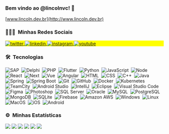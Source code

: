 ### Bem vindo ao @lincolnvc! 👋
[www.lincoln.dev.br](http://www.lincoln.dev.br) 

### 👨🏽‍🦲 &nbsp;Minhas Redes Sociais

<p align="left" style="background:yellow">
<a href="https://twitter.com/lincolnvc" target="_blank">
  <img align="center" src="https://img.shields.io/badge/-lincolnvc-05122A?style=flat&logo=twitter" alt="twitter"/>  
</a>
<a href="https://linkedin.com/in/lincolndecastro" target="_blank">
  <img align="center" src="https://img.shields.io/badge/-lincolndecastro-05122A?style=flat&logo=linkedin" alt="linkedin"/>
</a>
<a href="https://instagram.com/lincolnvc" target="_blank">
 <img align="center" src="https://img.shields.io/badge/-lincolnvc-05122A?style=flat&logo=instagram" alt="instagram"/>
</a>
<a href="https://youtube.com/lincolnvc" target="_blank">
 <img align="center" src="https://img.shields.io/badge/-lincolnvc-05122A?style=flat&logo=youtube" alt="youtube"/>
</a>
</p>

### 🛠 &nbsp;Tecnologias

![SAP](https://img.shields.io/badge/-SAP-05122A?style=flat&logo=sap)&nbsp;
![Delphi](https://img.shields.io/badge/-Delphi-05122A?style=flat&logo=delphi)&nbsp;
![PHP](https://img.shields.io/badge/-PHP-05122A?style=flat&logo=php)&nbsp;
![Flutter](https://img.shields.io/badge/-Flutter-05122A?style=flat&logo=flutter)&nbsp;
![Python](https://img.shields.io/badge/-Python-05122A?style=flat&logo=python)&nbsp;
![JavaScript](https://img.shields.io/badge/-JavaScript-05122A?style=flat&logo=javascript)&nbsp;
![Node](https://img.shields.io/badge/-Node.js-05122A?style=flat&logo=node.js)&nbsp;
![React](https://img.shields.io/badge/-React-05122A?style=flat&logo=react)&nbsp;
![Next](https://img.shields.io/badge/-Next-05122A?style=flat&logo=nextdotjs)&nbsp;
![Vue](https://img.shields.io/badge/-Vue.js-05122A?style=flat&logo=vuedotjs)&nbsp;
![Angular](https://img.shields.io/badge/-Angular-05122A?style=flat&logo=angular)&nbsp;
![HTML](https://img.shields.io/badge/-HTML-05122A?style=flat&logo=HTML5)&nbsp;
![CSS](https://img.shields.io/badge/-CSS-05122A?style=flat&logo=CSS3&logoColor=1572B6)&nbsp;
![C++](https://img.shields.io/badge/-C++-05122A?style=flat&logo=cplusplus)&nbsp;
![Java](https://img.shields.io/badge/-Java-05122A?style=flat&logo=openjdk)&nbsp;
![Spring](https://img.shields.io/badge/-Spring-05122A?style=flat&logo=spring)&nbsp;
![Spring Boot](https://img.shields.io/badge/-Spring%20Boot-05122A?style=flat&logo=springboot)&nbsp;
![Git](https://img.shields.io/badge/-Git-05122A?style=flat&logo=git)&nbsp;
![GitHub](https://img.shields.io/badge/-GitHub-05122A?style=flat&logo=github)&nbsp;
![Docker](https://img.shields.io/badge/-Docker-05122A?style=flat&logo=docker)&nbsp;
![Kubernetes](https://img.shields.io/badge/-Kubernetes-05122A?style=flat&logo=kubernetes)&nbsp;
![TeamCity](https://img.shields.io/badge/-Team%20City-05122A?style=flat&logo=teamcity)&nbsp;
![Android Studio](https://img.shields.io/badge/-Android%20Studio-05122A?style=flat&logo=androidstudio)&nbsp;
![IntelliJ](https://img.shields.io/badge/-IntelliJ-05122A?style=flat&logo=intellijidea)&nbsp;
![Eclipse](https://img.shields.io/badge/-Eclipse-05122A?style=flat&logo=eclipseide)&nbsp;
![Visual Studio Code](https://img.shields.io/badge/-Visual%20Studio%20Code-05122A?style=flat&logo=visual-studio-code&logoColor=007ACC)&nbsp;
![Figma](https://img.shields.io/badge/-Figma-05122A?style=flat&logo=figma)&nbsp;
![Photoshop](https://img.shields.io/badge/-Photoshop-05122A?style=flat&logo=adobephotoshop)&nbsp;
![SQL Server](https://img.shields.io/badge/-SQL%20Server-05122A?style=flat&logo=microsoftsqlserver)&nbsp;
![Oracle](https://img.shields.io/badge/-Oracle-05122A?style=flat&logo=oracle)&nbsp;
![MySQL](https://img.shields.io/badge/-MySQL-05122A?style=flat&logo=mysql)&nbsp;
![PostgreSQL](https://img.shields.io/badge/-PostgreSQL-05122A?style=flat&logo=postgresql)&nbsp;
![MongoDB](https://img.shields.io/badge/-MongoDB-05122A?style=flat&logo=mongodb)&nbsp;
![SQLite](https://img.shields.io/badge/-SQLite-05122A?style=flat&logo=sqlite)&nbsp;
![Firebase](https://img.shields.io/badge/-Firebase-05122A?style=flat&logo=firebase)&nbsp;
![Amazon AWS](https://img.shields.io/badge/-Amazon%20AWS-05122A?style=flat&logo=amazonaws)&nbsp;
![Windows](https://img.shields.io/badge/-Windows-05122A?style=flat&logo=windows)&nbsp;
![Linux](https://img.shields.io/badge/-Linux-05122A?style=flat&logo=linux)&nbsp;
![MacOS](https://img.shields.io/badge/-macOS-05122A?style=flat&logo=macos)&nbsp;
![iOS](https://img.shields.io/badge/-iOS-05122A?style=flat&logo=ios)&nbsp;
![Android](https://img.shields.io/badge/-Android-05122A?style=flat&logo=android)&nbsp;


<!--
🐦 [Twitter](https://twitter.com/lincolnvc)<br>
💼 [Linkedin](https://www.linkedin.com/in/lincolndecastro)<br>
📷 [Instagram](http://instagram.com/lincolnvc)<br>

**lincolnvc/lincolnvc** is a ✨ _special_ ✨ repository because its `README.md` (this file) appears on your GitHub profile.

Here are some ideas to get you started:

- 🔭 I’m currently working on ...
- 🌱 I’m currently learning ...
- 👯 I’m looking to collaborate on ...
- 🤔 I’m looking for help with ...
- 💬 Ask me about ...
- 📫 How to reach me: ...
- 😄 Pronouns: ...
- ⚡ Fun fact: ...
![Top Langs](https://github-readme-stats.vercel.app/api/top-langs/?username=lincolnvc&layout=compact)

<img align="center" src="https://github-readme-stats.vercel.app/api/top-langs/?username=lincolnvc&layout=compact&title_color=#000000&card_width=300" alt="Linguagens que mais usei"/>

-->
### ⚙️ &nbsp;Minhas Estatísticas


![](https://github-profile-summary-cards.vercel.app/api/cards/profile-details?username=lincolnvc&theme=nord_bright)
![](https://github-profile-summary-cards.vercel.app/api/cards/repos-per-language?username=lincolnvc&theme=nord_bright)
![](https://github-profile-summary-cards.vercel.app/api/cards/most-commit-language?username=lincolnvc&theme=nord_bright)
![](https://github-profile-summary-cards.vercel.app/api/cards/stats?username=lincolnvc&theme=nord_bright)
![](https://github-profile-summary-cards.vercel.app/api/cards/productive-time?username=lincolnvc&theme=nord_bright)
![](https://github-readme-stats.vercel.app/api/top-langs/?username=lincolnvc&layout=compact&title_color=#000000&card_width=250)
